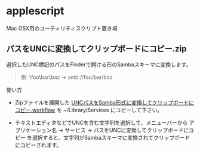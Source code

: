 applescript
===========

Mac OSX用のユーティリティスクリプト置き場


パスをUNCに変換してクリップボードにコピー.zip
---------------------------------------------

選択したUNC標記のパスをFinderで開ける形のSambaスキーマに変換します。

> 例:
> \\foo\bar\baz  ->  smb://foo/bar/baz

使い方

* Zipファイルを展開した [UNCパスをSamba形式に変換してクリップボードにコピー.workflow](https://github.com/comoc/applescript/blob/master/UNC%E3%83%8F%E3%82%9A%E3%82%B9%E3%82%92Samba%E5%BD%A2%E5%BC%8F%E3%81%AB%E5%A4%89%E6%8F%9B%E3%81%97%E3%81%A6%E3%82%AF%E3%83%AA%E3%83%83%E3%83%95%E3%82%9A%E3%83%9B%E3%82%99%E3%83%BC%E3%83%88%E3%82%99%E3%81%AB%E3%82%B3%E3%83%92%E3%82%9A%E3%83%BC.zip) を ~/Library/Services にコピーして下さい。

* テキストエディタなどでUNCを含む文字列を選択して、メニューバーから アプリケーション名 -> サービス -> パスをUNCに変換してクリップボードにコピー を選択すると、文字列がSambaスキーマに変換されてクリップボードにコピーされます。
